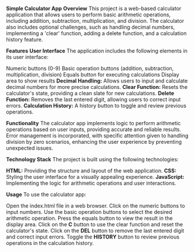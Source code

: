 **Simple Calculator App**
**Overview**
This project is a web-based calculator application that allows users to perform basic arithmetic operations, including addition, subtraction, multiplication, and division. The calculator also includes optional challenges, such as handling decimal numbers, implementing a 'clear' function, adding a delete function, and a calculation history feature.

**Features**
**User Interface**
The application includes the following elements in its user interface:

Numeric buttons (0-9)
Basic operation buttons (addition, subtraction, multiplication, division)
Equals button for executing calculations
Display area to show results
**Decimal Handling:** Allows users to input and calculate decimal numbers for more precise calculations.
**Clear Function:** Resets the calculator's state, providing a clean slate for new calculations.
**Delete Function:** Removes the last entered digit, allowing users to correct input errors.
**Calculation History:** A history button to toggle and review previous operations.

**Functionality**
The calculator app implements logic to perform arithmetic operations based on user inputs, providing accurate and reliable results. Error management is incorporated, with specific attention given to handling division by zero scenarios, enhancing the user experience by preventing unexpected issues.

**Technology Stack**
The project is built using the following technologies:

**HTML:** Providing the structure and layout of the web application.
**CSS:** Styling the user interface for a visually appealing experience.
**JavaScript:** Implementing the logic for arithmetic operations and user interactions.

**Usage**
To use the calculator app:

Open the index.html file in a web browser.
Click on the numeric buttons to input numbers.
Use the basic operation buttons to select the desired arithmetic operation.
Press the equals button to view the result in the display area.
Click on the **C** button to use the clear function and reset the calculator's state.
Click on the **DEL** button to remove the last entered digit and correct input errors.
Toggle the **HISTORY** button to review previous operations in the calculation history.
